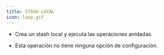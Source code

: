 ```yaml
---
title: STASH LOCAL
icon: loop.gif
---
```


* Crea un stash local y ejecuta las operaciones anidadas.

* Esta operación no tiene ninguna opción de configuración.


